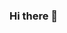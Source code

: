 ### Hi there 👋

<!--
**NicolasCaldwell/NicolasCaldwell** is a ✨ _special_ ✨ repository because its `README.md` (this file) appears on your GitHub profile.

Here are some ideas to get you started:

- 🔭 I’m currently working on growing my cyber security home lab 
- 🌱 I’m currently learning CySA+ and CEH
- 👯 I’m looking to collaborate on best practices for blue teamers
- 🤔 I’m looking for help with ...
- 💬 Ask me about ...
- 📫 How to reach me: ...
- 😄 Pronouns: ...
- ⚡ Fun fact: ...
-->
